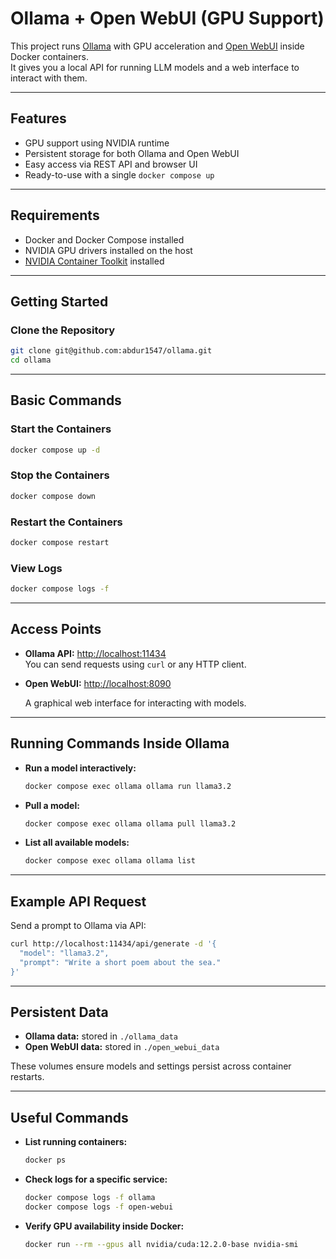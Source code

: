 # Ollama + Open WebUI (GPU Support)

This project runs [Ollama](https://ollama.ai) with GPU acceleration and [Open WebUI](https://github.com/open-webui/open-webui) inside Docker containers.  
It gives you a local API for running LLM models and a web interface to interact with them.

---

## Features

- GPU support using NVIDIA runtime
- Persistent storage for both Ollama and Open WebUI
- Easy access via REST API and browser UI
- Ready-to-use with a single `docker compose up`

---

## Requirements

- Docker and Docker Compose installed
- NVIDIA GPU drivers installed on the host
- [NVIDIA Container Toolkit](https://docs.nvidia.com/datacenter/cloud-native/container-toolkit/install-guide.html) installed

---

## Getting Started

### Clone the Repository

```bash
git clone git@github.com:abdur1547/ollama.git
cd ollama
```

---

## Basic Commands

### Start the Containers

```bash
docker compose up -d
```

### Stop the Containers

```bash
docker compose down
```

### Restart the Containers

```bash
docker compose restart
```

### View Logs

```bash
docker compose logs -f
```

---

## Access Points

- **Ollama API:** [http://localhost:11434](http://localhost:11434)  
  You can send requests using `curl` or any HTTP client.

- **Open WebUI:** [http://localhost:8090](http://localhost:8090)

  A graphical web interface for interacting with models.

---

## Running Commands Inside Ollama

- **Run a model interactively:**

  ```bash
  docker compose exec ollama ollama run llama3.2
  ```

- **Pull a model:**

  ```bash
  docker compose exec ollama ollama pull llama3.2
  ```

- **List all available models:**
  ```bash
  docker compose exec ollama ollama list
  ```

---

## Example API Request

Send a prompt to Ollama via API:

```bash
curl http://localhost:11434/api/generate -d '{
  "model": "llama3.2",
  "prompt": "Write a short poem about the sea."
}'
```

---

## Persistent Data

- **Ollama data:** stored in `./ollama_data`
- **Open WebUI data:** stored in `./open_webui_data`

These volumes ensure models and settings persist across container restarts.

---

## Useful Commands

- **List running containers:**

  ```bash
  docker ps
  ```

- **Check logs for a specific service:**

  ```bash
  docker compose logs -f ollama
  docker compose logs -f open-webui
  ```

- **Verify GPU availability inside Docker:**
  ```bash
  docker run --rm --gpus all nvidia/cuda:12.2.0-base nvidia-smi
  ```
